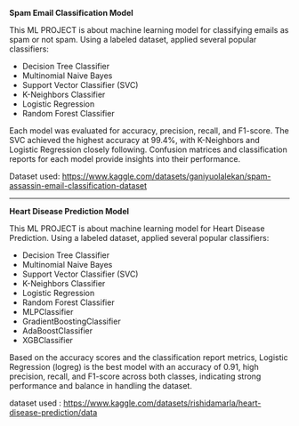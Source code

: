 **Spam Email Classification Model**

This ML PROJECT is about machine learning model for classifying emails as spam or not spam. Using a labeled dataset, applied several popular classifiers:

- Decision Tree Classifier
- Multinomial Naive Bayes
- Support Vector Classifier (SVC)
- K-Neighbors Classifier
- Logistic Regression
- Random Forest Classifier
  
Each model was evaluated for accuracy, precision, recall, and F1-score. The SVC achieved the highest accuracy at 99.4%,
with K-Neighbors and Logistic Regression closely following. Confusion matrices and classification reports for each model provide insights into their performance.

Dataset used: https://www.kaggle.com/datasets/ganiyuolalekan/spam-assassin-email-classification-dataset

_______________________________________________________________________________________________________________________________________________________________________

**Heart Disease Prediction Model**

This ML PROJECT is about machine learning model for Heart Disease Prediction. Using a labeled dataset, applied several popular classifiers:

- Decision Tree Classifier
- Multinomial Naive Bayes
- Support Vector Classifier (SVC)
- K-Neighbors Classifier
- Logistic Regression
- Random Forest Classifier
- MLPClassifier
- GradientBoostingClassifier
- AdaBoostClassifier
- XGBClassifier

Based on the accuracy scores and the classification report metrics, Logistic Regression (logreg) is the best model with an accuracy of 0.91, 
high precision, recall, and F1-score across both classes, indicating strong performance and balance in handling the dataset.

dataset used : https://www.kaggle.com/datasets/rishidamarla/heart-disease-prediction/data
